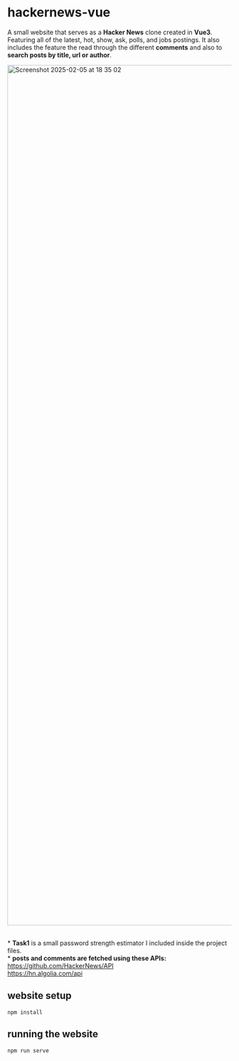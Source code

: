 # hackernews-vue
A small website that serves as a **Hacker News** clone created in **Vue3**. Featuring all of the latest, hot, show, ask, polls, and jobs postings. It also includes the feature the read through the different **comments** and also to **search posts by title, url or author**.<br>

<img width="1928" alt="Screenshot 2025-02-05 at 18 35 02" src="https://github.com/user-attachments/assets/f9a85677-8e5a-4b0f-a091-46eba8f110ed" />

<br> * **Task1** is a small password strength estimator I included inside the project files.
<br> * **posts and comments are fetched using these APIs:** <br>
https://github.com/HackerNews/API <br>
https://hn.algolia.com/api

## website setup
```
npm install
```

## running the website
```
npm run serve
```
